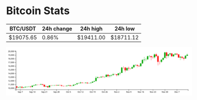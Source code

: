 # Bitcoin Stats

BTC/USDT|24h change|24h high|24h low|
|---|---|---|---|
|$19075.65|0.86%|$19411.00|$18711.12|

<img src="./chart.svg">
